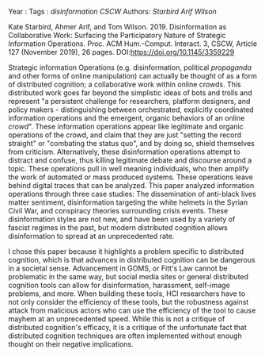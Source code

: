 Year   :
Tags   : *disinformation* *CSCW*
Authors: *Starbird* *Arif* *Wilson*

Kate Starbird, Ahmer Arif, and Tom Wilson. 2019. Disinformation as Collaborative Work: Surfacing the Participatory Nature of Strategic Information Operations. Proc. ACM Hum.-Comput. Interact. 3, CSCW, Article 127 (November 2019), 26 pages. DOI:https://doi.org/10.1145/3359229

Strategic information Operations (e.g. disinformation, political *propaganda* and other forms of online manipulation) can actually be thought of as a form of distributed cognition; a collaborative work within online crowds. This distributed work goes far beyond the simplistic ideas of bots and trolls and represent "a persistent challenge for researchers, platform designers, and policy makers - distinguishing between orchestrated, explicitly coordinated information operations and the emergent, organic behaviors of an online *crowd*". These information operations appear like legitimate and organic operations of the crowd, and claim that they are just "setting the record straight" or "combating the status quo", and by doing so, shield themselves from criticism. Alternatively, these disinformation operations attempt to distract and confuse, thus killing legitimate debate and discourse around a topic. These operations pull in well meaning individuals, who then amplify the work of automated or mass produced systems. These operations leave behind digital traces that can be analyzed. This paper analyzed information operations through three case studies: The dissemination of anti-black lives matter sentiment, disinformation targeting the white helmets in the Syrian Civil War, and conspiracy theories surrounding crisis events. These disinformation styles are not new, and have been used by a variety of fascist regimes in the past, but modern distributed cognition allows disinformation to spread at an unprecedented rate. 

I chose this paper because it highlights a problem specific to distributed cognition, which is that advances in distributed cognition can be dangerous in a societal sense. Advancement in GOMS, or Fitt's Law cannot be problematic in the same way, but social media sites or general distributed cognition tools can allow for disinformation, harassment, self-image problems, and more. When building these tools, HCI researchers have to not only consider the efficiency of these tools, but the robustness against attack from malicious actors who can use the efficiency of the tool to cause mayhem at an unprecedented speed. While this is not a critique of distributed cognition's efficacy, it is a critique of the unfortunate fact that distributed cognition techniques are often implemented without enough thought on their negative implications. 
